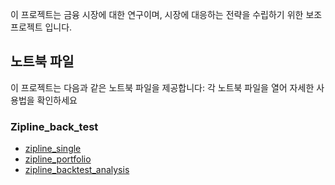 이 프로젝트는 금융 시장에 대한 연구이며, 시장에 대응하는 전략을 수립하기 위한 보조 프로젝트 입니다.

## 노트북 파일
이 프로젝트는 다음과 같은 노트북 파일을 제공합니다:
각 노트북 파일을 열어 자세한 사용법을 확인하세요

### Zipline_back_test
- [zipline_single](https://colab.research.google.com/github/xikest/research_market_finance/blob/main/note/backtest/zipline_single_backtest.ipynb)
- [zipline_portfolio](https://colab.research.google.com/github/xikest/research_market_finance/blob/main/note/backtest/zipline_portfolio_backtest.ipynb)
- [zipline_backtest_analysis](https://colab.research.google.com/github/xikest/research_market_finance/blob/main/note/backtest/zipline_backtest_analysis.ipynb)
